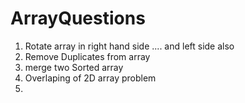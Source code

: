 # ArrayQuestions
1) Rotate array in right hand side .... and left side also
2) Remove Duplicates from array
3) merge two Sorted array
4) Overlaping of 2D array problem
5) 
